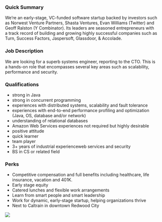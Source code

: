 


### Quick Summary
We’re an early-stage, VC-funded software startup backed by investors such as Norwest Venture Partners, Shasta Ventures, Evan Williams (Twitter) and Geoff Ralston (Y Combinator). Its leaders are seasoned entrepreneurs with a track record of building and growing highly successful companies such as Turn, Success Factors, Jaspersoft, Glassdoor, & Accolade.

### Job Description
We are looking for a superb systems engineer, reporting to the CTO. This is a hands-on role that encompasses several key areas such as scalability, performance and security.

### Qualifications
+ strong in Java
+ strong in concurrent programming
+ experiences with distributed systems, scalability and fault tolerance
+ experiences with end-to-end performance profiling and optimization (Java, OS, database and/or network)
+ understanding of relational databases
+ Amazon Web Services experiences not required but highly desirable
+ positive attitude
+ quick learner
+ team player
+ 3+ years of industrial experienceweb services and security
+ BS in CS or related field

### Perks
+ Competitive compensation and full benefits including healthcare, life insurance, vacation and 401K.
+ Early stage equity
+ Catered lunches and flexible work arrangements
+ Learn from smart people and smart leadership
+ Work for dynamic, early-stage startup, helping organizations thrive
+ Next to Caltrain in downtown Redwood City


[<img src='https://dabuttonfactory.com/button.png?t=Apply&f=Calibri-Bold&ts=24&tc=fff&tshs=1&tshc=000&hp=20&vp=8&c=5&bgt=gradient&bgc=3d85c6&ebgc=073763'>](https://letsrockit.co/users/auth/github?job_id=r2xpbnq-backend-engineer-senior-java)
